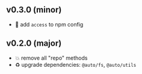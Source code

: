 ## v0.3.0 (minor)

* 🌱 add `access` to npm config

## v0.2.0 (major)

* 💥 remove all "repo" methods
* ♻️ upgrade dependencies: `@auto/fs`, `@auto/utils`
